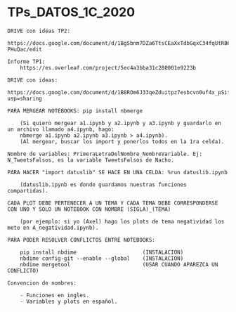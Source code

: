 # TPs_DATOS_1C_2020

    DRIVE con ideas TP2: 
        https://docs.google.com/document/d/1BgSbnm7DZa6TtsCEaXxTdbGqxC34fqUtRB6p-PHuQac/edit

    Informe TP1: 
        https://es.overleaf.com/project/5ec4a3bba31c280001e9223b

    DRIVE con ideas: 
        https://docs.google.com/document/d/1B8ROm6J33qeZduitpz7esbcvn0uf4x_pSifhdH9x5JU/edit?usp=sharing

    PARA MERGEAR NOTEBOOKS: pip install nbmerge

        (Si quiero mergear a1.ipynb y a2.ipynb y a3.ipynb y guardarlo en un archivo llamado a4.ipynb, hago:
        nbmerge a1.ipynb a2.ipynb a3.ipynb > a4.ipynb).
        (Al mergear, buscar los import y ponerlos todos en la 1ra celda).

    Nombre de variables: PrimeraLetraDelNombre_NombreVariable. Ej: N_TweetsFalsos, es la variable TweetsFalsos de Nacho.

    PARA HACER "import datuslib" SE HACE EN UNA CELDA: %run datuslib.ipynb

        (datuslib.ipynb es donde guardamos nuestras funciones compartidas).
    
    CADA PLOT DEBE PERTENECER A UN TEMA Y CADA TEMA DEBE CORRESPONDERSE CON UNO Y SOLO UN NOTEBOOK CON NOMBRE (SIGLA)_(TEMA)

        (por ejemplo: si yo (Axel) hago los plots de tema negatividad los meto en A_negatividad.ipynb).
        
    PARA PODER RESOLVER CONFLICTOS ENTRE NOTEBOOKS: 

        pip install nbdime                     (INSTALACION)
        nbdime config-git --enable --global    (INSTALACION)
        nbdime mergetool                       (USAR CUANDO APAREZCA UN CONFLICTO)

    Convencion de nombres: 

        - Funciones en ingles.
        - Variables y plots en español.
